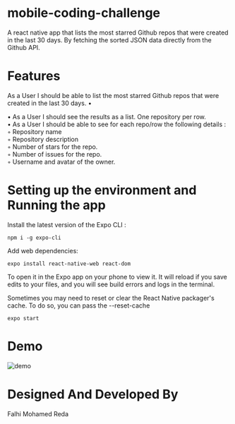 # mobile-coding-challenge
A react native app that lists the most starred Github repos that were created in the last 30 days. By fetching the sorted JSON data directly from the Github API.
# Features
As a User I should be able to list the most starred Github repos that were created in the last
30 days.
•

• As a User I should see the results as a list. One repository per row.<br/>
• As a User I should be able to see for each repo/row the following details :<br/>
◦ Repository name<br/>
◦ Repository description<br/>
◦ Number of stars for the repo.<br/>
◦ Number of issues for the repo.<br/>
◦ Username and avatar of the owner.<br/>

# Setting up the environment and Running the app

Install the latest version of the Expo CLI : 
```
npm i -g expo-cli
```
Add web dependencies: 
```
expo install react-native-web react-dom
```


To open it in the Expo app on your phone to view it. It will reload if you save edits to your files, and you will see build errors and logs in the terminal.

Sometimes you may need to reset or clear the React Native packager's cache. To do so, you can pass the --reset-cache

```
expo start
```

# Demo

![demo](video-demonstration.gif)


# Designed And Developed By

Falhi Mohamed Reda

